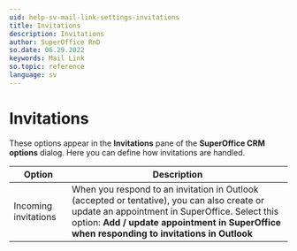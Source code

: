 ```yaml
---
uid: help-sv-mail-link-settings-invitations
title: Invitations
description: Invitations
author: SuperOffice RnD
so.date: 06.29.2022
keywords: Mail Link
so.topic: reference
language: sv
---
```


# Invitations

These options appear in the **Invitations** pane of the **SuperOffice CRM options** dialog. Here you can define how invitations are handled.

| Option | Description |
|---|---|
| Incoming invitations | When you respond to an invitation in Outlook (accepted or tentative), you can also create or update an appointment in SuperOffice. Select this option: **Add / update appointment in SuperOffice when responding to invitations in Outlook** |

<!-- Referenced links -->

<!-- Referenced images -->

